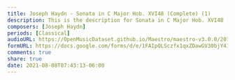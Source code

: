 ```yaml
---
title: Joseph Haydn - Sonata in C Major Hob. XVI48 (Complete) (1)
description: This is the description for Sonata in C Major Hob. XVI48 (Complete) by Joseph Haydn
composers: [Joseph Haydn]
periods: [Classical]
audioURL: https://OpenMusicDataset.github.io/Maestro/maestro-v3.0.0/2014/MIDI-UNPROCESSED_06-08_R1_2014_MID--AUDIO_08_R1_2014_wav--1.midi
formURL: https://docs.google.com/forms/d/e/1FAIpQLSczfx1qxZDawGV30bjY4IoryL66kKJRJzu_qHN4afKTz5FXXg/viewform
comments: true
share: true
date: 2021-08-08T07:43:13-06:00
---
```


